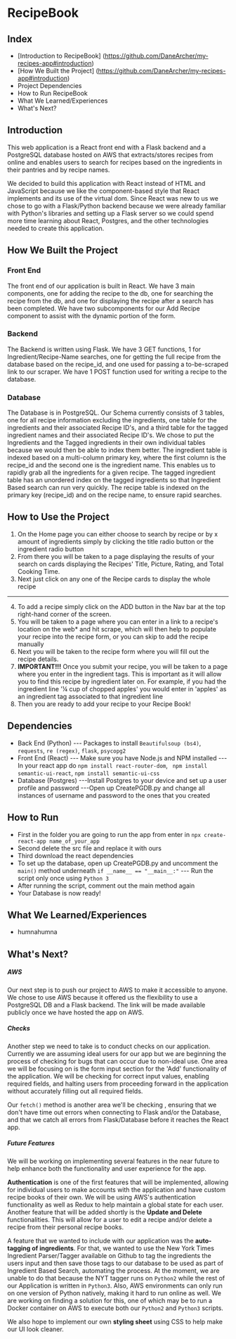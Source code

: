 # RecipeBook

## Index

  - [Introduction to RecipeBook] (https://github.com/DaneArcher/my-recipes-app#introduction)
  - [How We Built the Project] (https://github.com/DaneArcher/my-recipes-app#introduction)
  - Project Dependencies
  - How to Run RecipeBook
  - What We Learned/Experiences
  - What's Next?

## Introduction
This web application is a React front end with a Flask backend and a PostgreSQL database hosted on AWS that extracts/stores recipes from online and enables users to search for recipes based on the ingredients in their pantries and by recipe names. 

We decided to build this application with React instead of HTML and JavaScript because we like the component-based style that React implements and its use of the virtual dom. Since React was new to us we chose to go with a Flask/Python backend because we were already familiar with Python's libraries and setting up a Flask server so we could spend more time learning about React, Postgres, and the other technologies needed to create this application.

## How We Built the Project

### Front End 
The front end of our application is built in React. We have 3 main components, one for adding the recipe to the db, one for searching the recipe from the db, and one for displaying the recipe after a search has been completed. We have two subcomponents for our Add Recipe component to assist with the dynamic portion of the form.

### Backend
The Backend is written using Flask. We have 3 GET functions, 1 for Ingredient/Recipe-Name searches, one for getting the full recipe from the database based on the recipe_id, and one used for passing a to-be-scraped link to our scraper. We have 1 POST function used for writing a recipe to the database.


### Database
The Database is in PostgreSQL. Our Schema currently consists of 3 tables, one for all recipe information excluding the ingredients, one table for the ingredients and their associated Recipe ID's, and a third table for the tagged ingredient names and their associated Recipe ID's. We chose to put the Ingredients and the Tagged ingredients in their own individual tables because we would then be able to index them better. The ingredient table is indexed based on a multi-column primary key, where the first column is the recipe_id and the second one is the ingredient name. This enables us to rapidly grab all the ingredients for a given recipe. The tagged ingredient table has an unordered index on the tagged ingredients so that Ingredient Based search can run very quickly. The recipe table is indexed on the primary key (recipe_id) and on the recipe name, to ensure rapid searches.

## How to Use the Project
  1. On the Home page you can either choose to search by recipe or by x amount of ingredients simply by clicking the title radio button or the ingredient radio button
  2. From there you will be taken to a page displaying the results of your search on cards displaying the Recipes' Title, Picture, Rating, and Total Cooking Time.
  3. Next just click on any one of the Recipe cards to display the whole recipe
---  
  4. To add a recipe simply click on the ADD button in the Nav bar at the top right-hand corner of the screen.
  5. You will be taken to a page where you can enter in a link to a recipe's location on the web* and hit scrape, which will then help to populate your recipe into the recipe form, or you can skip to add the recipe manually
  6. Next you will be taken to the recipe form where you will fill out the recipe details.
  7. **IMPORTANT!!!** Once you submit your recipe, you will be taken to a page where you enter in the ingredient tags. This is important as it will allow you to find this recipe by ingredient later on. For example, if you had the ingredient line '¼ cup of chopped apples' you would enter in 'apples' as an ingredient tag associated to that ingredient line
  8. Then you are ready to add your recipe to your Recipe Book!
 
## Dependencies
  - Back End (Python)
  --- Packages to install `Beautifulsoup (bs4)`, `requests`, `re (regex)`, `flask`, `psycopg2`
  - Front End (React)
  --- Make sure you have Node.js and NPM installed
  --- In your react app do `npm install react-router-dom`, ` npm install semantic-ui-react`, `npm install semantic-ui-css`  
  - Database (Postgres)
  ---Install Postgres to your device and set up a user profile and password
  ---Open up CreatePGDB.py and change all instances of username and password to the ones that you created 

## How to Run
  - First in the folder you are going to run the app from enter in  `npx create-react-app name_of_your_app`
  - Second delete the src file and replace it with ours
  - Third download the react dependencies
  - To set up the database, open up CreatePGDB.py and uncomment the `main()` method underneath `if __name__ == "__main__:"` 
  --- Run the script only once using `Python 3` 
  - After running the script, comment out the main method again
  - Your Database is now ready!

## What We Learned/Experiences
  - humnahumna

## What's Next?

##### AWS
Our next step is to push our project to AWS to make it accessible to anyone. We chose to use AWS because it offered us the flexibility to use  a PostgreSQL DB and a Flask backend. The link will be made available publicly once we have hosted the app on AWS.

##### Checks
Another step we need to take is to conduct checks on our application. Currently we are assuming ideal users for our app but we are beginning the process of checking for bugs that can occur due to non-ideal use. One area we will be focusing on is the form input section for the 'Add' functionality of the application. We will be checking for correct input values, enabling required fields, and halting users from proceeding forward in the application without accurately filling out all required fields.

Our `fetch()` method is another area we'll be checking , ensuring that we don't have time out errors when connecting to Flask and/or the Database, and that we catch all errors from Flask/Database before it reaches the React app.

##### Future Features
We will be working on implementing several features in the near future to help enhance both the functionality and user experience for the app. 

**Authentication** is one of the first features that will be implemented, allowing for individual users to make accounts with the application and have custom recipe books of their own. We will be using AWS's authentication functionality as well as Redux to help maintain a global state for each user. Another feature that will be added shortly is the **Update and Delete** functionalities. This will allow for a user to edit a recipe and/or delete a recipe from their personal recipe books. 

A feature that we wanted to include with our application was the **auto-tagging of ingredients**. For that, we wanted to use the New York Times Ingredient Parser/Tagger available on Github to tag the ingredients the users input and then save those tags to our database to be used as part of Ingredient Based Search, automating the process. At the moment, we are unable to do that because the NYT tagger runs on `Python2` while the rest of our Application is written in `Python3`. Also, AWS environments can only run on one version of Python natively, making it hard to run online as well. We are working on finding a solution for this, one of which may be to run a Docker container on AWS to execute both our `Python2` and `Python3` scripts.

We also hope to implement our own **styling sheet** using CSS to help make our UI look cleaner.

